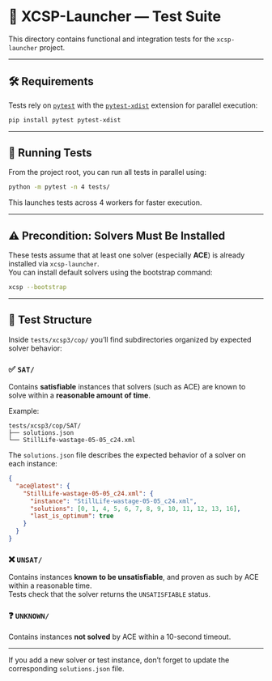 # 🧪 XCSP-Launcher — Test Suite

This directory contains functional and integration tests for the `xcsp-launcher` project.

---

## 🛠️ Requirements

Tests rely on [`pytest`](https://docs.pytest.org/en/latest/) with the [`pytest-xdist`](https://pypi.org/project/pytest-xdist/) extension for parallel execution:

```bash
pip install pytest pytest-xdist
```

---

## 🚀 Running Tests

From the project root, you can run all tests in parallel using:

```bash
python -m pytest -n 4 tests/
```

This launches tests across 4 workers for faster execution.

---

## ⚠️ Precondition: Solvers Must Be Installed

These tests assume that at least one solver (especially **ACE**) is already installed via `xcsp-launcher`.  
You can install default solvers using the bootstrap command:

```bash
xcsp --bootstrap
```

---

## 📂 Test Structure

Inside `tests/xcsp3/cop/` you’ll find subdirectories organized by expected solver behavior:

### ✅ `SAT/`

Contains **satisfiable** instances that solvers (such as ACE) are known to solve within a **reasonable amount of time**.

Example:

```
tests/xcsp3/cop/SAT/
├── solutions.json
└── StillLife-wastage-05-05_c24.xml
```

The `solutions.json` file describes the expected behavior of a solver on each instance:

```json
{
  "ace@latest": {
    "StillLife-wastage-05-05_c24.xml": {
      "instance": "StillLife-wastage-05-05_c24.xml",
      "solutions": [0, 1, 4, 5, 6, 7, 8, 9, 10, 11, 12, 13, 16],
      "last_is_optimum": true
    }
  }
}
```

### ❌ `UNSAT/`

Contains instances **known to be unsatisfiable**, and proven as such by ACE within a reasonable time.  
Tests check that the solver returns the `UNSATISFIABLE` status.

### ❓ `UNKNOWN/`

Contains instances **not solved** by ACE within a 10-second timeout.  

---

If you add a new solver or test instance, don’t forget to update the corresponding `solutions.json` file.
